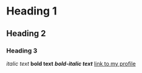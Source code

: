 # Heading 1
## Heading 2
### Heading 3

*italic text*
**bold text**
***bold-italic text***
[link to my profile](https://github.com/marycherkas)
